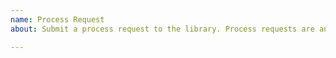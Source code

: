 ```yaml
---
name: Process Request
about: Submit a process request to the library. Process requests are any requests related to library infrastructure, including CI/CD, publishing, releasing, broken links, etc.

---
```

